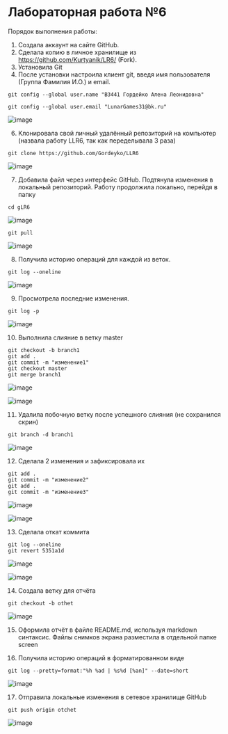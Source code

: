 # Лабораторная работа №6
 

Порядок выполнения работы:
1. Создала аккаунт на сайте GitHub.
2. Сделала копию в личное хранилище из https://github.com/Kurtyanik/LR6/ (Fork).
3. Установила Git 
4. После установки настроила клиент git, введя имя пользователя (Группа
Фамилия И.О.) и email.

```
git config --global user.name "В3441 Гордейко Алена Леонидовна"

git config --global user.email "LunarGames31@bk.ru"
```

![image](https://github.com/user-attachments/assets/81f61744-2f55-4b73-983f-a492601320d4)


6. Клонировала свой личный удалённый репозиторий на компьютер (назвала работу LLR6, так как переделывала 3 раза)
   
```
git clone https://github.com/Gordeyko/LLR6

```

![image](https://github.com/user-attachments/assets/3fe38a49-d9b4-457d-b39d-98c09ece39a4)


7. Добавила файл через интерфейс GitHub. Подтянула изменения в
локальный репозиторий. Работу продолжила локально, перейдя в папку
   
```
cd gLR6
```

![image](https://github.com/user-attachments/assets/da438b65-9488-41b8-a96e-5243a67e706a)


```
git pull

```

![image](https://github.com/user-attachments/assets/8b5e1bcc-f187-4eef-a351-8c457f9e8fbd)



8. Получила историю операций для каждой из веток.
    
```
git log --oneline
```

![image](https://github.com/user-attachments/assets/2056a539-70a5-48db-b297-ac16f60713f7)


9. Просмотрела последние изменения.
    
```
git log -p 
```

![image](https://github.com/user-attachments/assets/e5d60de1-03ca-45d1-8d8c-a8d0221d3c69)


10. Выполнила слияние в ветку master
    
```
git checkout -b branch1
git add .
git commit -m "изменение1"
git checkout master
git merge branch1
```

![image](https://github.com/user-attachments/assets/c8b9c795-42f2-410e-af2a-89ae665e4cf8)

![image](https://github.com/user-attachments/assets/d583fb5f-7690-4ce1-b41a-0b1b28b17910)


11. Удалила побочную ветку после успешного слияния (не сохранился скрин)
    
```
git branch -d branch1
```

![image](https://github.com/user-attachments/assets/bf8c8c1a-7404-46bd-8f40-607ec09c04bb)


12. Сделала 2 изменения и зафиксировала их
    
```
git add .
git commit -m "изменение2"
git add .
git commit -m "изменение3"
```
![image](https://github.com/user-attachments/assets/76e6ff70-c0af-4ea2-8196-e06de83b3315)


![image](https://github.com/user-attachments/assets/ac9978f2-98ee-4231-8eb2-954c3472d3e2)


13. Сделала откат коммита
    
```
git log --oneline
git revert 5351a1d
```

![image](https://github.com/user-attachments/assets/462c0927-e39a-4a8d-baec-8f4bbe57a499)

![image](https://github.com/user-attachments/assets/d88022f9-c438-41bc-a425-a3858661daf7)



14. Создала ветку для отчёта
```
git checkout -b othet
```

![image](https://github.com/user-attachments/assets/97658f9e-7925-4520-96f0-d903e90f0e13)


15. Оформила отчёт в файле README.md, используя markdown синтаксис. Файлы снимков экрана разместила в отдельной папке screen

16. Получила историю операций в форматированном виде
    
```
git log --pretty=format:"%h %ad | %s%d [%an]" --date=short
```

![image](https://github.com/user-attachments/assets/05583214-7d47-4468-a6ec-d68ed15e9da8)


17. Отправила локальные изменения в сетевое хранилище GitHub
    
```
git push origin otchet
```

![image](https://github.com/user-attachments/assets/a058162c-8714-43f9-ade1-d98dbb8e958e)

